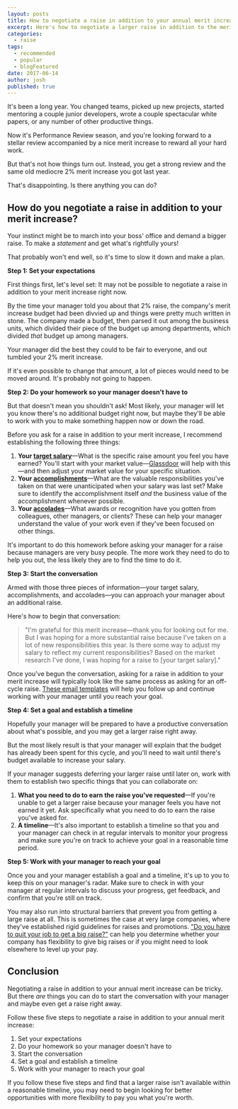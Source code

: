 ```yaml
---
layout: posts
title: How to negotiate a raise in addition to your annual merit increase
excerpt: Here's how to negotiate a larger raise in addition to the merit increase you were offered in your annual review.
categories:
  - raise
tags:
  - recommended
  - popular
  - blogFeatured
date: 2017-06-14
author: josh
published: true
---
```

It's been a long year. You changed teams, picked up new projects, started mentoring a couple junior developers, wrote a couple spectacular white papers, or any number of other productive things. 

Now it's Performance Review season, and you're looking forward to a stellar review accompanied by a nice merit increase to reward all your hard work.

But that's not how things turn out. Instead, you get a strong review and the same old mediocre 2% merit increase you got last year.

That's disappointing. Is there anything you can do?

## How do you negotiate a raise in addition to your merit increase?

Your instinct might be to march into your boss' office and demand a bigger raise. To make a *statement* and get what's rightfully yours! 

That probably won't end well, so it's time to slow it down and make a plan.

**Step 1: Set your expectations**

First things first, let's level set: It may not be possible to negotiate a raise in addition to your merit increase right now.

By the time your manager told you about that 2% raise, the company's merit increase budget had been divvied up and things were pretty much written in stone. The company made a budget, then parsed it out among the business units, which divided their piece of the budget up among departments, which divided *that* budget up among managers. 

Your manager did the best they could to be fair to everyone, and out tumbled your 2% merit increase.

If it's even possible to change that amount, a lot of pieces would need to be moved around. It's probably not going to happen.

**Step 2: Do your homework so your manager doesn't have to**

But that doesn't mean you shouldn't ask! Most likely, your manager will let you know there's no additional budget right now, but maybe they'll be able to work with you to make something happen now or down the road.

Before you ask for a raise in addition to your merit increase, I recommend establishing the following three things:

1. **Your [target salary](/book/raise/what-is-your-target-salary/)**—What is the specific raise amount you feel you have earned? You'll start with your market value—[Glassdoor](https://www.glassdoor.com/Salaries/index.htm) will help with this—and then adjust your market value for your specific situation.
2. **Your [accomplishments](/book/raise/raise-build-your-case#accomplishments)**—What are the valuable responsibilities you've taken on that were unanticipated when your salary was last set? Make sure to identify the accomplishment itself *and* the business value of the accomplishment whenever possible.
3. **Your [accolades](/book/raise/raise-build-your-case#accolades)**—What awards or recognition have you gotten from colleagues, other managers, or clients? These can help your manager understand the value of your work even if they've been focused on other things.

It's important to do this homework before asking your manager for a raise because managers are very busy people. The more work they need to do to help you out, the less likely they are to find the time to do it.

**Step 3: Start the conversation**

Armed with those three pieces of information—your target salary, accomplishments, and accolades—you can approach your manager about an additional raise.

Here's how to begin that conversation:

> "I'm grateful for this merit increase—thank you for looking out for me. But I was hoping for a more substantial raise because I've taken on a lot of new responsibilities this year. Is there some way to adjust my salary to reflect my current responsibilities? Based on the market research I've done, I was hoping for a raise to [your target salary]."

Once you've begun the conversation, asking for a raise in addition to your merit increase will typically look like the same process as asking for an off-cycle raise. [These email templates](/salary-increase-letter-sample/) will help you follow up and continue working with your manager until you reach your goal.

**Step 4: Set a goal and establish a timeline**

Hopefully your manager will be prepared to have a productive conversation about what's possible, and you may get a larger raise right away.

But the most likely result is that your manager will explain that the budget has already been spent for this cycle, and you'll need to wait until there's budget available to increase your salary.

If your manager suggests deferring your larger raise until later on, work with them to establish two specific things that you can collaborate on:

1. **What you need to do to earn the raise you've requested**—If you're unable to get a larger raise because your manager feels you have not earned it yet. Ask specifically what you need to do to earn the raise you've asked for.
2. **A timeline**—It's also important to establish a timeline so that you and your manager can check in at regular intervals to monitor your progress and make sure you're on track to achieve your goal in a reasonable time period.

**Step 5: Work with your manager to reach your goal**

Once you and your manager establish a goal and a timeline, it's up to you to keep this on your manager's radar. Make sure to check in with your manager at regular intervals to discuss your progress, get feedback, and confirm that you're still on track.

You may also run into structural barriers that prevent you from getting a large raise at all. This is sometimes the case at very large companies, where they've established rigid guidelines for raises and promotions. ["Do you have to quit your job to get a big raise?"](/do-you-have-to-quit-your-job-to-get-a-big-raise/) can help you determine whether your company has flexibility to give big raises or if you might need to look elsewhere to level up your pay.

## Conclusion

Negotiating a raise in addition to your annual merit increase can be tricky. But there *are* things you can do to start the conversation with your manager and maybe even get a raise right away.

Follow these five steps to negotiate a raise in addition to your annual merit increase:

1. Set your expectations
2. Do your homework so your manager doesn't have to
3. Start the conversation
4. Set a goal and establish a timeline
5. Work with your manager to reach your goal

If you follow these five steps and find that a larger raise isn't available within a reasonable timeline, you may need to begin looking for better opportunities with more flexibility to pay you what you're worth.

<div class="inline-ad hidden"></div>